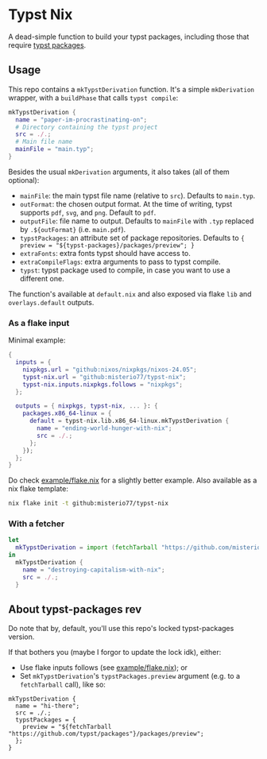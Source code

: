 # Typst Nix

A dead-simple function to build your typst packages, including those that require [typst packages](https://typst.app/universe).

## Usage

This repo contains a `mkTypstDerivation` function. It's a simple `mkDerivation` wrapper, with a `buildPhase` that calls `typst compile`:

```nix
mkTypstDerivation {
  name = "paper-im-procrastinating-on";
  # Directory containing the typst project
  src = ./.;
  # Main file name
  mainFile = "main.typ";
}
```

Besides the usual `mkDerivation` arguments, it also takes (all of them optional):
- `mainFile`: the main typst file name (relative to `src`). Defaults to `main.typ`.
- `outFormat`: the chosen output format. At the time of writing, typst supports `pdf`, `svg`, and `png`. Default to `pdf`.
- `outputFile`: file name to output. Defaults to `mainFile` with `.typ` replaced by `.${outFormat}` (i.e. `main.pdf`).
- `typstPackages`: an attribute set of package repositories. Defaults to `{ preview = "${typst-packages}/packages/preview"; }`
- `extraFonts`: extra fonts typst should have access to.
- `extraCompileFlags`: extra arguments to pass to typst compile.
- `typst`: typst package used to compile, in case you want to use a different one.

The function's available at `default.nix` and also exposed via flake `lib` and `overlays.default` outputs.

### As a flake input

Minimal example:

```nix
{
  inputs = {
    nixpkgs.url = "github:nixos/nixpkgs/nixos-24.05";
    typst-nix.url = "github:misterio77/typst-nix";
    typst-nix.inputs.nixpkgs.follows = "nixpkgs";
  };

  outputs = { nixpkgs, typst-nix, ... }: {
    packages.x86_64-linux = {
      default = typst-nix.lib.x86_64-linux.mkTypstDerivation {
        name = "ending-world-hunger-with-nix";
        src = ./.;
      };
    });
  };
}
```

Do check [example/flake.nix](example/flake.nix) for a slightly better example.
Also available as a nix flake template:
```bash
nix flake init -t github:misterio77/typst-nix
```

### With a fetcher

``` nix
let
  mkTypstDerivation = import (fetchTarball "https://github.com/misterio77/typst-nix") {};
in
  mkTypstDerivation {
    name = "destroying-capitalism-with-nix";
    src = ./.;
  }
```

## About typst-packages rev

Do note that by, default, you'll use this repo's locked typst-packages version.

If that bothers you (maybe I forgor to update the lock idk), either:

- Use flake inputs follows (see [example/flake.nix](example/flake.nix)); or
- Set `mkTypstDerivation`'s `typstPackages.preview` argument (e.g. to a `fetchTarball` call), like so:

```
mkTypstDerivation {
  name = "hi-there";
  src = ./.;
  typstPackages = {
    preview = "${fetchTarball "https://github.com/typst/packages"}/packages/preview";
  };
}
```
